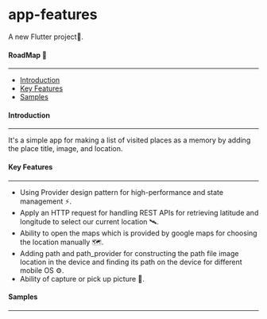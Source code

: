 # app-features

A new Flutter project📱.

#### RoadMap 🚸
---
* [Introduction](https://github.com/Mohamed-fawzyy/app-features#Introduction "Named link title")
* [Key Features](https://github.com/Mohamed-fawzyy/app-features#Key-Features "Named link title")
* [Samples](https://github.com/Mohamed-fawzyy/app-features#Samples "Named link title")

#### Introduction
---
It's a simple app for making a list of visited places as a memory by adding the place title, image, and location.

#### Key Features
---
- Using Provider design pattern for high-performance and state management ⚡️.
- Apply an HTTP request for handling REST APIs for retrieving latitude and longitude to select our current location 🛰.
- Ability to open the maps which is provided by google maps for choosing the location manually 🗺.
- Adding path and path_provider for constructing the path file image location in the device and finding its path on the device for different mobile OS ⚙️.
- Ability of capture or pick up picture 📸.

#### Samples
---

